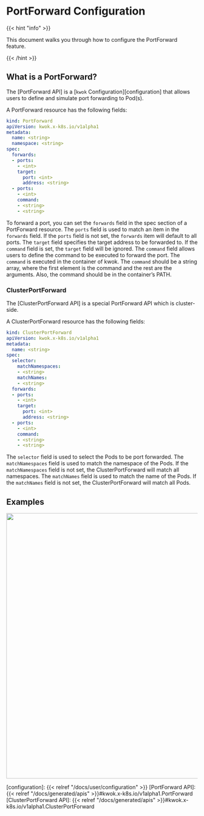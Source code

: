 # PortForward Configuration

{{< hint "info" >}}

This document walks you through how to configure the PortForward feature.

{{< /hint >}}

## What is a PortForward?

The [PortForward API] is a [`kwok` Configuration][configuration] that allows users to define and simulate port forwarding to Pod(s).

A PortForward resource has the following fields:

``` yaml
kind: PortForward
apiVersion: kwok.x-k8s.io/v1alpha1
metadata:
  name: <string>
  namespace: <string>
spec:
  forwards:
  - ports:
    - <int>
    target:
      port: <int>
      address: <string>
  - ports:
    - <int>
    command:
    - <string>
    - <string>
```

To forward a port, you can set the `forwards` field in the spec section of a PortForward resource.
The `ports` field is used to match an item in the `forwards` field. If the `ports` field is not set, the `forwards` item will default to all ports.
The `target` field specifies the target address to be forwarded to. If the `command` field is set, the `target` field will be ignored.
The `command` field allows users to define the command to be executed to forward the port. The `command` is executed in the container of kwok.
The `command` should be a string array, where the first element is the command and the rest are the arguments. Also, the command should be in the container’s PATH.

### ClusterPortForward

The [ClusterPortForward API] is a special PortForward API which is cluster-side.

A ClusterPortForward resource has the following fields:

``` yaml
kind: ClusterPortForward
apiVersion: kwok.x-k8s.io/v1alpha1
metadata:
  name: <string>
spec:
  selector:
    matchNamespaces:
    - <string>
    matchNames:
    - <string>
  forwards:
  - ports:
    - <int>
    target:
      port: <int>
      address: <string>
  - ports:
    - <int>
    command:
    - <string>
    - <string>
```

The `selector` field is used to select the Pods to be port forwarded.
The `matchNamespaces` field is used to match the namespace of the Pods. If the `matchNamespaces` field is not set, the ClusterPortForward will match all namespaces.
The `matchNames` field is used to match the name of the Pods. If the `matchNames` field is not set, the ClusterPortForward will match all Pods.

## Examples

<img width="700px" src="/img/demo/port-forward.svg">

[configuration]: {{< relref "/docs/user/configuration" >}}
[PortForward API]: {{< relref "/docs/generated/apis" >}}#kwok.x-k8s.io/v1alpha1.PortForward
[ClusterPortForward API]: {{< relref "/docs/generated/apis" >}}#kwok.x-k8s.io/v1alpha1.ClusterPortForward
